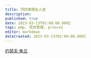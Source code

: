 ```yaml
---
title: 项目管理名人堂
description: 
published: true
date: 2023-03-13T02:00:08.000Z
tags: pmp, 项目管理, prince2
editor: markdown
dateCreated: 2023-03-13T02:00:08.000Z
---
```


[约瑟夫·朱兰](/项目管理/名人堂/约瑟夫·朱兰)